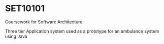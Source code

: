 # SET10101
Coursework for Software Architecture

Three tier Application system used as a prototype for an ambulance system using Java
